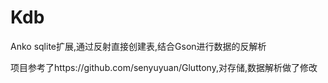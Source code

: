 # Kdb
Anko sqlite扩展,通过反射直接创建表,结合Gson进行数据的反解析

项目参考了https://github.com/senyuyuan/Gluttony,对存储,数据解析做了修改
